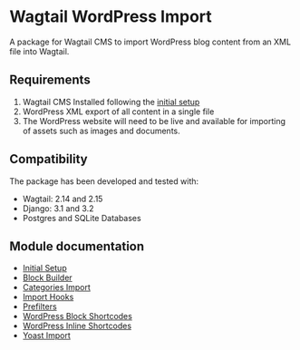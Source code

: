 # Wagtail WordPress Import

A package for Wagtail CMS to import WordPress blog content from an XML file into Wagtail.

## Requirements

1. Wagtail CMS Installed following the [initial setup](https://docs.wagtail.io/en/stable/getting_started/index.html)
2. WordPress XML export of all content in a single file
3. The WordPress website will need to be live and available for importing of assets such as images and documents.

## Compatibility

The package has been developed and tested with:

- Wagtail: 2.14 and 2.15
- Django: 3.1 and 3.2
- Postgres and SQLite Databases

## Module documentation

- [Initial Setup](https://github.com/torchbox/wagtail-wordpress-import#wagtail-wordpress-import)
- [Block Builder](https://github.com/torchbox/wagtail-wordpress-import/blob/main/docs/blockbuilder.md)
- [Categories Import](https://github.com/torchbox/wagtail-wordpress-import/blob/main/docs/categories.md)
- [Import Hooks](https://github.com/torchbox/wagtail-wordpress-import/blob/main/docs/import_hooks.md)
- [Prefilters](https://github.com/torchbox/wagtail-wordpress-import/blob/main/docs/prefilters.md)
- [WordPress Block Shortcodes](https://github.com/torchbox/wagtail-wordpress-import/blob/main/docs/block_shortcodes.md)
- [WordPress Inline Shortcodes](https://github.com/torchbox/wagtail-wordpress-import/blob/main/docs/inline_shortcodes.md)
- [Yoast Import](https://github.com/torchbox/wagtail-wordpress-import/blob/main/docs/yoast.md)

